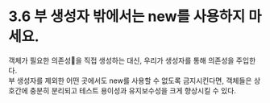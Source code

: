 # 3.6 부 생성자 밖에서는 new를 사용하지 마세요.

객체가 필요한 의존성을 직접 생성하는 대신, 우리가 생성자를 통해 의존성을 주입한다.<br>
부 생성자를 제외한 어떤 곳에서도 new를 사용할 수 없도록 금지시킨다면, 객체들은 상호간에 충분히 분리되고 테스트 용이성과 유지보수성을 크게 향상시킬 수 있다.<br>